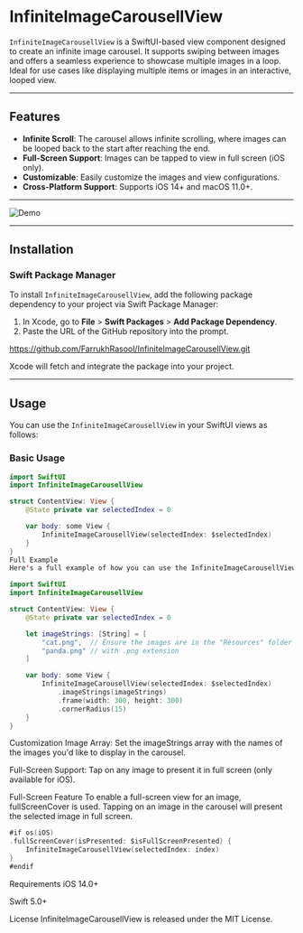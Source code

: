 # InfiniteImageCarousellView

`InfiniteImageCarousellView` is a SwiftUI-based view component designed to create an infinite image carousel. It supports swiping between images and offers a seamless experience to showcase multiple images in a loop. Ideal for use cases like displaying multiple items or images in an interactive, looped view.

---

## Features

- **Infinite Scroll**: The carousel allows infinite scrolling, where images can be looped back to the start after reaching the end.
- **Full-Screen Support**: Images can be tapped to view in full screen (iOS only).
- **Customizable**: Easily customize the images and view configurations.
- **Cross-Platform Support**: Supports iOS 14+ and macOS 11.0+.

---
![Demo](https://media0.giphy.com/media/v1.Y2lkPTc5MGI3NjExMGxkcHhscWhxbG50cDJqNGVyb251bTJuMzFkYmZ3NW8xOXdtOWw1aiZlcD12MV9pbnRlcm5hbF9naWZfYnlfaWQmY3Q9Zw/yJ6WlmhqYQ4BcYO4rU/giphy.gif)


---
## Installation

### Swift Package Manager

To install `InfiniteImageCarousellView`, add the following package dependency to your project via Swift Package Manager:

1. In Xcode, go to **File** > **Swift Packages** > **Add Package Dependency**.
2. Paste the URL of the GitHub repository into the prompt.

https://github.com/FarrukhRasool/InfiniteImageCarousellView.git

Xcode will fetch and integrate the package into your project.

---

## Usage


You can use the `InfiniteImageCarousellView` in your SwiftUI views as follows:

### Basic Usage

```swift
import SwiftUI
import InfiniteImageCarousellView

struct ContentView: View {
    @State private var selectedIndex = 0

    var body: some View {
        InfiniteImageCarousellView(selectedIndex: $selectedIndex)
    }
}
Full Example
Here's a full example of how you can use the InfiniteImageCarousellView to display a list of images

import SwiftUI
import InfiniteImageCarousellView

struct ContentView: View {
    @State private var selectedIndex = 0

    let imageStrings: [String] = [
        "cat.png",  // Ensure the images are in the "Resources" folder
        "panda.png" // with .png extension
    ]

    var body: some View {
        InfiniteImageCarousellView(selectedIndex: $selectedIndex)
            .imageStrings(imageStrings)
            .frame(width: 300, height: 300)
            .cornerRadius(15)
    }
}
```

Customization
Image Array: Set the imageStrings array with the names of the images you'd like to display in the carousel.

Full-Screen Support: Tap on any image to present it in full screen (only available for iOS).

Full-Screen Feature
To enable a full-screen view for an image, fullScreenCover is used. Tapping on an image in the carousel will present the selected image in full screen.

```swift
#if os(iOS)
.fullScreenCover(isPresented: $isFullScreenPresented) {
    InfiniteImageCarousellView(selectedIndex: index)
}
#endif
```


Requirements
iOS 14.0+

Swift 5.0+

License
InfiniteImageCarousellView is released under the MIT License.
